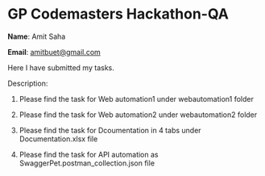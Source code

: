 # GP Codemasters Hackathon-QA

**Name**: Amit Saha

**Email**: amitbuet@gmail.com

Here I have submitted my tasks.

Description:

1. Please find the task for Web automation1 under webautomation1 folder

2. Please find the task for Web automation2 under webautomation2 folder

3. Please find the task for Dcoumentation in 4 tabs under Documentation.xlsx file

4. Please find the task for API automation as SwaggerPet.postman_collection.json file
